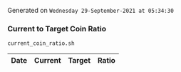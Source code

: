 Generated on `Wednesday 29-September-2021 at 05:34:30`

### Current to Target Coin Ratio
`current_coin_ratio.sh`

Date|Current|Target|Ratio
---|---|---|---
